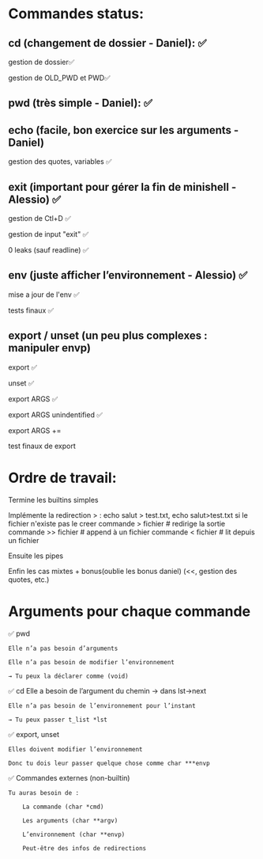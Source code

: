 # Commandes status:

## cd (changement de dossier - Daniel): ✅

gestion de dossier✅

gestion de OLD_PWD et PWD✅

## pwd (très simple - Daniel): ✅

## echo (facile, bon exercice sur les arguments - Daniel)

gestion des quotes, variables ✅

## exit (important pour gérer la fin de minishell - Alessio) ✅

gestion de Ctl+D ✅

gestion de input "exit" ✅

0 leaks (sauf readline) ✅

## env (juste afficher l’environnement - Alessio) ✅

mise a jour de l'env ✅

tests finaux ✅

## export / unset (un peu plus complexes : manipuler envp)

export ✅

unset ✅

export ARGS ✅

export ARGS unindentified ✅

export ARGS +=

test finaux de export

# Ordre de travail:
Termine les builtins simples

Implémente la redirection > : echo salut > test.txt, echo salut>test.txt
si le fichier n'existe pas le creer
commande > fichier        # redirige la sortie
commande >> fichier       # append à un fichier
commande < fichier        # lit depuis un fichier

Ensuite les pipes

Enfin les cas mixtes + bonus(oublie les bonus daniel) (<<, gestion des quotes, etc.)

# Arguments pour chaque commande
✅ pwd

    Elle n’a pas besoin d’arguments

    Elle n’a pas besoin de modifier l’environnement

    → Tu peux la déclarer comme (void)
✅ cd
    Elle a besoin de l’argument du chemin → dans lst->next

    Elle n’a pas besoin de l’environnement pour l’instant

    → Tu peux passer t_list *lst

✅ export, unset

    Elles doivent modifier l’environnement

    Donc tu dois leur passer quelque chose comme char ***envp

✅ Commandes externes (non-builtin)

    Tu auras besoin de :

        La commande (char *cmd)

        Les arguments (char **argv)

        L’environnement (char **envp)

        Peut-être des infos de redirections
